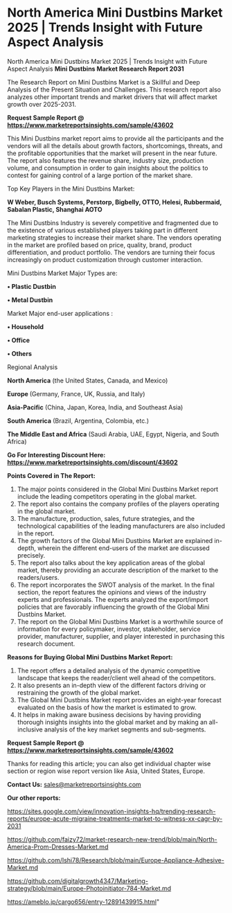 # North America Mini Dustbins Market 2025 | Trends Insight with Future Aspect Analysis
North America Mini Dustbins Market 2025 | Trends Insight with Future Aspect Analysis
<strong>Mini Dustbins Market Research Report 2031</strong>

The Research Report on Mini Dustbins Market is a Skillful and Deep Analysis of the Present Situation and Challenges. This research report also analyzes other important trends and market drivers that will affect market growth over 2025-2031.

<strong>Request Sample Report @ <a href=https://www.marketreportsinsights.com/sample/43602>https://www.marketreportsinsights.com/sample/43602</a></strong>

This Mini Dustbins market report aims to provide all the participants and the vendors will all the details about growth factors, shortcomings, threats, and the profitable opportunities that the market will present in the near future. The report also features the revenue share, industry size, production volume, and consumption in order to gain insights about the politics to contest for gaining control of a large portion of the market share.

Top Key Players in the Mini Dustbins Market:

<strong>W Weber, Busch Systems, Perstorp, Bigbelly, OTTO, Helesi, Rubbermaid, Sabalan Plastic, Shanghai AOTO</strong>

The Mini Dustbins Industry is severely competitive and fragmented due to the existence of various established players taking part in different marketing strategies to increase their market share. The vendors operating in the market are profiled based on price, quality, brand, product differentiation, and product portfolio. The vendors are turning their focus increasingly on product customization through customer interaction.

Mini Dustbins Market Major Types are:

<strong>•  Plastic Dustbin

•  Metal Dustbin</strong>

Market Major end-user applications :

<strong>•  Household

•  Office

•  Others</strong>

Regional Analysis

</u><strong><b>North America</b></strong> (the United States, Canada, and Mexico)

<strong><b>Europe </b></strong>(Germany, France, UK, Russia, and Italy)

<strong><b>Asia-Pacific</b></strong> (China, Japan, Korea, India, and Southeast Asia)

<strong><b>South America</b></strong> (Brazil, Argentina, Colombia, etc.)

<strong><b>The Middle East and Africa</b></strong> (Saudi Arabia, UAE, Egypt, Nigeria, and South Africa)

<strong>Go For Interesting Discount Here: <a href=https://www.marketreportsinsights.com/discount/43602>https://www.marketreportsinsights.com/discount/43602</a></strong>

<strong>Points Covered in The Report:</strong>
<ol>
  <li>The major points considered in the Global Mini Dustbins Market report include the leading competitors operating in the global market.</li>
  <li>The report also contains the company profiles of the players operating in the global market.</li>
  <li>The manufacture, production, sales, future strategies, and the technological capabilities of the leading manufacturers are also included in the report.</li>
  <li>The growth factors of the Global Mini Dustbins Market are explained in-depth, wherein the different end-users of the market are discussed precisely.</li>
  <li>The report also talks about the key application areas of the global market, thereby providing an accurate description of the market to the readers/users.</li>
  <li>The report incorporates the SWOT analysis of the market. In the final section, the report features the opinions and views of the industry experts and professionals. The experts analyzed the export/import policies that are favorably influencing the growth of the Global Mini Dustbins Market.</li>
  <li>The report on the Global Mini Dustbins Market is a worthwhile source of information for every policymaker, investor, stakeholder, service provider, manufacturer, supplier, and player interested in purchasing this research document.</li>
</ol>
<strong>Reasons for Buying Global Mini Dustbins Market Report:</strong>

<ol>
  <li>The report offers a detailed analysis of the dynamic competitive landscape that keeps the reader/client well ahead of the competitors.</li>
  <li>It also presents an in-depth view of the different factors driving or restraining the growth of the global market.</li>
  <li>The Global Mini Dustbins Market report provides an eight-year forecast evaluated on the basis of how the market is estimated to grow.</li>
  <li>It helps in making aware business decisions by having providing thorough insights insights into the global market and by making an all-inclusive analysis of the key market segments and sub-segments.</li>
</ol>
<strong>Request Sample Report @ <a href=https://www.marketreportsinsights.com/sample/43602>https://www.marketreportsinsights.com/sample/43602</a></strong>


Thanks for reading this article; you can also get individual chapter wise section or region wise report version like Asia, United States, Europe.

<strong>Contact Us:</strong>
sales@marketreportsinsights.com

<strong>Our other reports:</strong>

<a href=https://sites.google.com/view/innovation-insights-hq/trending-research-reports/europe-acute-migraine-treatments-market-to-witness-xx-cagr-by-2031>https://sites.google.com/view/innovation-insights-hq/trending-research-reports/europe-acute-migraine-treatments-market-to-witness-xx-cagr-by-2031</a>

<a href=https://github.com/faizy72/market-research-new-trend/blob/main/North-America-Prom-Dresses-Market.md>https://github.com/faizy72/market-research-new-trend/blob/main/North-America-Prom-Dresses-Market.md</a>

<a href=https://github.com/Ishi78/Research/blob/main/Europe-Appliance-Adhesive-Market.md>https://github.com/Ishi78/Research/blob/main/Europe-Appliance-Adhesive-Market.md</a>

<a href=https://github.com/digitalgrowth4347/Marketing-strategy/blob/main/Europe-Photoinitiator-784-Market.md>https://github.com/digitalgrowth4347/Marketing-strategy/blob/main/Europe-Photoinitiator-784-Market.md</a>

<a href=https://ameblo.jp/cargo656/entry-12891439915.html>https://ameblo.jp/cargo656/entry-12891439915.html</a>"
